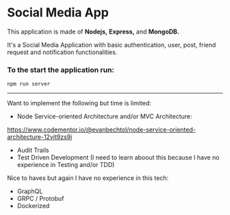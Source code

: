 # Social Media App

This application is made of **Nodejs,** **Express,** and **MongoDB.**

It's a Social Media Application with basic authentication, user, post, friend request and notification functionalities.

### To the start the application run:

`npm run server`

---

Want to implement the following but time is limited:

- Node Service-oriented Architecture and/or MVC Architecture:

https://www.codementor.io/@evanbechtol/node-service-oriented-architecture-12vjt9zs9i

- Audit Trails
- Test Driven Development (I need to learn aboout this because I have no experience in Testing and/or TDD)

Nice to haves but again I have no experience in this tech:

- GraphQL
- GRPC / Protobuf
- Dockerized

